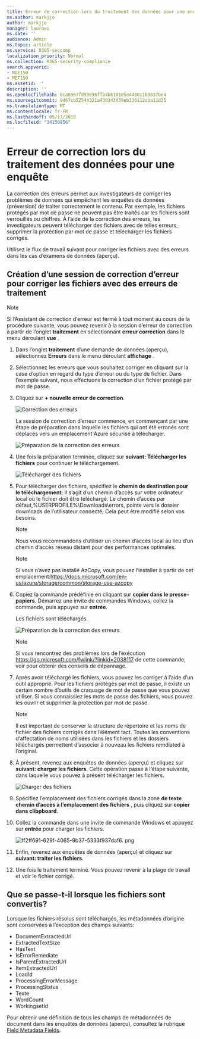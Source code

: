 ```yaml
---
title: Erreur de correction lors du traitement des données pour une enquête
ms.author: markjjo
author: markjjo
manager: laurawi
ms.date: ''
audience: Admin
ms.topic: article
ms.service: O365-seccomp
localization_priority: Normal
ms.collection: M365-security-compliance
search.appverid:
- MOE150
- MET150
ms.assetid: ''
description: ''
ms.openlocfilehash: bca6967fd99696ffb4b610105e448011b9837be4
ms.sourcegitcommit: 9d67cb52544321a430343d39eb336112c1a11d35
ms.translationtype: MT
ms.contentlocale: fr-FR
ms.lasthandoff: 05/17/2019
ms.locfileid: "34150856"
---
```

# <a name="error-remediation-when-processing-data-for-an-investigation"></a>Erreur de correction lors du traitement des données pour une enquête

La correction des erreurs permet aux investigateurs de corriger les problèmes de données qui empêchent les enquêtes de données (préversion) de traiter correctement le contenu. Par exemple, les fichiers protégés par mot de passe ne peuvent pas être traités car les fichiers sont verrouillés ou chiffrés. À l’aide de la correction des erreurs, les investigateurs peuvent télécharger des fichiers avec de telles erreurs, supprimer la protection par mot de passe et télécharger les fichiers corrigés.

Utilisez le flux de travail suivant pour corriger les fichiers avec des erreurs dans les cas d’examens de données (aperçu).

## <a name="creating-an-error-remediation-session-to-remediate-files-with-processing-errors"></a>Création d’une session de correction d’erreur pour corriger les fichiers avec des erreurs de traitement

>[!NOTE]
>Si l’Assistant de correction d’erreur est fermé à tout moment au cours de la procédure suivante, vous pouvez revenir à la session d’erreur de correction à partir de l’onglet **traitement** en sélectionnant **erreur correction** dans le menu déroulant **vue** .

1. Dans l’onglet **traitement** d’une demande de données (aperçu), sélectionnez **Erreurs** dans le menu déroulant **affichage** .

2. Sélectionnez les erreurs que vous souhaitez corriger en cliquant sur la case d’option en regard du type d’erreur ou du type de fichier.  Dans l’exemple suivant, nous effectuons la correction d’un fichier protégé par mot de passe.

3. Cliquez sur **+ nouvelle erreur de correction**.

    ![Correction des erreurs](../media/8c2faf1a-834b-44fc-b418-6a18aed8b81a.png)

    La session de correction d’erreur commence, en commençant par une étape de préparation dans laquelle les fichiers qui ont été erronés sont déplacés vers un emplacement Azure sécurisé à télécharger.

    ![Préparation de la correction des erreurs](../media/390572ec-7012-47c4-a6b6-4cbb5649e8a8.png)

4. Une fois la préparation terminée, cliquez sur **suivant: Télécharger les fichiers** pour continuer le téléchargement.

    ![Télécharger des fichiers](../media/6ac04b09-8e13-414a-9e24-7c75ba586363.png)

5. Pour télécharger des fichiers, spécifiez le **chemin de destination pour le téléchargement**; Il s’agit d’un chemin d’accès sur votre ordinateur local où le fichier doit être téléchargé.  Le chemin d’accès par défaut,%USERPROFILE%\Downloads\errors, pointe vers le dossier downloads de l’utilisateur connecté; Cela peut être modifié selon vos besoins.

    >[!NOTE]
    >Nous vous recommandons d’utiliser un chemin d’accès local au lieu d’un chemin d’accès réseau distant pour des performances optimales.

    > [!NOTE]
    > Si vous n’avez pas installé AzCopy, vous pouvez l’installer à partir de cet emplacement:https://docs.microsoft.com/en-us/azure/storage/common/storage-use-azcopy

6. Copiez la commande prédéfinie en cliquant sur **copier dans le presse-papiers**. Démarrez une invite de commandes Windows, collez la commande, puis appuyez sur **entrée**.  

    Les fichiers sont téléchargés.

    ![Préparation de la correction des erreurs](../media/f364ab4d-31c5-4375-b69f-650f694a2f69.png)

     > [!NOTE]
     > Si vous rencontrez des problèmes lors de l’exécution https://go.microsoft.com/fwlink/?linkid=2038117 de cette commande, voir pour obtenir des conseils de dépannage.

7. Après avoir téléchargé les fichiers, vous pouvez les corriger à l’aide d’un outil approprié. Pour les fichiers protégés par mot de passe, il existe un certain nombre d’outils de craquage de mot de passe que vous pouvez utiliser. Si vous connaissiez les mots de passe des fichiers, vous pouvez les ouvrir et supprimer la protection par mot de passe.
    > [!NOTE]
    > Il est important de conserver la structure de répertoire et les noms de fichier des fichiers corrigés dans l’élément tact.  Toutes les conventions d’affectation de noms utilisées dans les fichiers et les dossiers téléchargés permettent d’associer à nouveau les fichiers remdiated à l’original.

8. À présent, revenez aux enquêtes de données (aperçu) et cliquez sur **suivant: charger les fichiers**.  Cette opération passe à l’étape suivante, dans laquelle vous pouvez à présent télécharger les fichiers.

    ![Charger des fichiers](../media/af3d8617-1bab-4ecd-8de0-22e53acba240.png)

9. Spécifiez l’emplacement des fichiers corrigés dans la zone **de texte chemin d’accès à l’emplacement des fichiers** , puis cliquez sur **copier dans clibpboard**.

10. Collez la commande dans une invite de commande Windows et appuyez sur **entrée** pour charger les fichiers.

    ![ff2ff691-629f-4065-9b37-5333f937daf6. png](../media/ff2ff691-629f-4065-9b37-5333f937daf6.png)

11. Enfin, revenez aux enquêtes de données (aperçu) et cliquez sur **suivant: traiter les fichiers**.

12. Une fois le traitement terminé.  Vous pouvez revenir à la plage de travail et voir le fichier corrigé.

## <a name="what-happens-when-files-are-remediated"></a>Que se passe-t-il lorsque les fichiers sont convertis?

Lorsque les fichiers résolus sont téléchargés, les métadonnées d’origine sont conservées à l’exception des champs suivants: 

- DocumentExtractedUrl
- ExtractedTextSize
- HasText
- IsErrorRemediate
- IsParentExtractedUrl
- ItemExtractedUrl
- LoadId
- ProcessingErrorMessage
- ProcessingStatus
- Texte
- WordCount
- WorkingsetId

Pour obtenir une définition de tous les champs de métadonnées de document dans les enquêtes de données (aperçu), consultez la rubrique [Field Metadata Fields](document-metadata-fields.md).